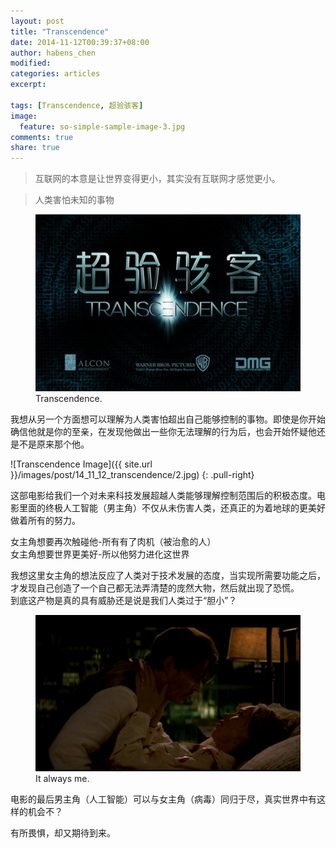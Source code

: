 ```yaml
---
layout: post
title: "Transcendence"
date: 2014-11-12T00:39:37+08:00
author: habens_chen
modified:
categories: articles
excerpt:

tags: [Transcendence, 超验骇客]
image:
  feature: so-simple-sample-image-3.jpg
comments: true
share: true
---
```


>互联网的本意是让世界变得更小，其实没有互联网才感觉更小。

>人类害怕未知的事物  

<figure>
	<img src="/images/post/14_11_12_transcendence/1.jpg" alt="image">
	<figcaption>Transcendence.</figcaption>
</figure>

我想从另一个方面想可以理解为人类害怕超出自己能够控制的事物。即使是你开始确信他就是你的至亲，在发现他做出一些你无法理解的行为后，也会开始怀疑他还是不是原来那个他。

![Transcendence Image]({{ site.url }}/images/post/14_11_12_transcendence/2.jpg)
{: .pull-right}

这部电影给我们一个对未来科技发展超越人类能够理解控制范围后的积极态度。电影里面的终极人工智能（男主角）不仅从未伤害人类，还真正的为着地球的更美好做着所有的努力。


女主角想要再次触碰他-所有有了肉机（被治愈的人）  
女主角想要世界更美好-所以他努力进化这世界


我想这里女主角的想法反应了人类对于技术发展的态度，当实现所需要功能之后，才发现自己创造了一个自己都无法弄清楚的庞然大物，然后就出现了恐慌。  
到底这产物是真的具有威胁还是说是我们人类过于“胆小”？

<figure>
	<img src="/images/post/14_11_12_transcendence/3.png" alt="image">
	<figcaption>It always me.</figcaption>
</figure>

电影的最后男主角（人工智能）可以与女主角（病毒）同归于尽，真实世界中有这样的机会不？


有所畏惧，却又期待到来。
